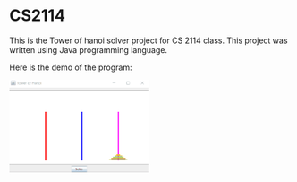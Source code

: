 # CS2114
This is the Tower of hanoi solver project for CS 2114 class. 
This project was written using Java programming language. 

Here is the demo of the program: 


<img src="https://github.com/abrarr18/CS2114/blob/master/Hanoisolverdemo.gif" width=250><br>
